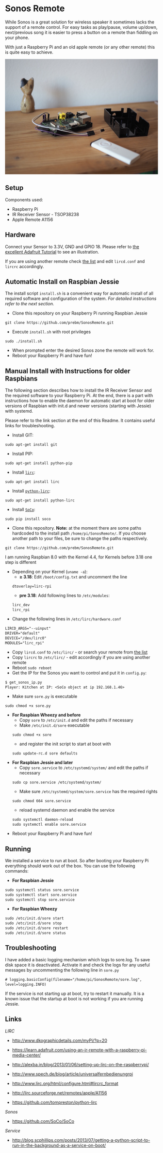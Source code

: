 Sonos Remote
============

While Sonos is a great solution for wireless speaker it sometimes lacks the support of a remote control. For easy tasks as play/pause, volume up/down, next/previous song it is easier to press a button on a remote than fiddling on your phone.

With just a Raspberry Pi and an old apple remote (or any other remote) this is quite easy to achieve.

![Pi with Remote](SonosRemote.jpg)

Setup
-----

Components used:

- Raspberry Pi
- IR Receiver Sensor - TSOP38238
- Apple Remote A1156


Hardware
--------

Connect your Sensor to 3.3V, GND and GPIO 18. Please refer to [the excellent Adafruit Tutorial](https://learn.adafruit.com/using-an-ir-remote-with-a-raspberry-pi-media-center/hardware) to see an illustration.

If you are using another remote check [the list](http://lirc.sourceforge.net/remotes/) and edit `lircd.conf` and `lircrc` accordingly.


Automatic Install on Raspbian Jessie
-----------------------------------

The install script `install.sh` is a convenient way for automatic install of all required software and configuration of the system. *For detailed instructions refer to the next section.*

- Clone this repository on your Raspberry Pi running Raspbian Jessie
```
git clone https://github.com/prebm/SonosRemote.git
```
- Execute `install.sh` with root privileges
```
sudo ./install.sh
```
- When prompted enter the desired Sonos zone the remote will work for.
- Reboot your Raspberry Pi and have fun!


Manual Install with Instructions for older Raspbians
----------------------------------------------------

The following section describes how to install the IR Receiver Sensor and the required software to your Raspberry Pi. At the end, there is a part with instructions how to enable the daemon for automatic start at boot for older versions of Raspbian with init.d and newer versions (starting with Jessie) with systemd.

Please refer to the link section at the end of this Readme. It contains useful links for troubleshooting.

- Install GIT:
```
sudo apt-get install git
```
- Install PIP:
```
sudo apt-get install python-pip
```
- Install [`lirc`](http://sourceforge.net/projects/lirc/):
```
sudo apt-get install lirc
```
- Install [`python-lirc`](https://github.com/tompreston/python-lirc):
```
sudo apt-get install python-lirc
```
- Install [`SoCo`](https://github.com/SoCo/SoCo):
```
sudo pip install soco
```
- Clone this repository. **Note:** at the moment there are some paths hardcoded to the install path `/home/pi/SonosRemote/`. If you choose another path to your files, be sure to change the paths respectively.
```
git clone https://github.com/prebm/SonosRemote.git
```

I am running Raspbian 8.0 with the Kernel 4.4, for Kernels before 3.18 one step is different

- Depending on your Kernel (`uname -a`):
	- **≥ 3.18**: Edit `/boot/config.txt` and uncomment the line
	```
    dtoverlay=lirc-rpi
    ```
	- **pre 3.18**: Add following lines to `/etc/modules`:
    ```
    lirc_dev
    lirc_rpi
    ```
- Change the following lines in `/etc/lirc/hardware.conf`
```
LIRCD_ARGS="--uinput"
DRIVER="default"
DEVICE="/dev/lirc0"
MODULES="lirc_rpi"
```
- Copy `lircd.conf` to `/etc/lirc/` - or search your remote from [the list](http://lirc.sourceforge.net/remotes/)
- Copy `lircrc` to `/etc/lirc/` - edit accordingly if you are using another remote
- Reboot `sudo reboot`
- Get the IP for the Sonos you want to control and put it in `config.py`:
```
$ get_sonos_ip.py
Player: Kitchen at IP: <SoCo object at ip 192.168.1.46>
```
- Make sure `sore.py` is executable
```
sudo chmod +x sore.py
```
- **For Raspbian Wheezy and before**
    - Copy `sore` to `/etc/init.d` and edit the paths if necessary
    - Make `/etc/init.d/sore` executable
    ```
    sudo chmod +x sore
    ```
    - and register the init script to start at boot with
    ```
    sudo update-rc.d sore defaults
    ```
- **For Raspbian Jessie and later**
	- Copy `sore.service` to `/etc/systemd/system/` and edit the paths if necessary
	```
    sudo cp sore.service /etc/systemd/system/
    ```
    - Make sure `/etc/systemd/system/sore.service` has the required rights
    ```
    sudo chmod 664 sore.service
    ```
    - reload systemd daemon and enable the service
    ```
    sudo systemctl daemon-reload
    sudo systemctl enable sore.service
    ```
- Reboot your Raspberry Pi and have fun!


Running
-------

We installed a service to run at boot. So after booting your Raspberry Pi everything should work out of the box. You can use the following commands:

- **For Raspbian Jessie**
```
sudo systemctl status sore.service
sudo systemctl start sore.service
sudo systemctl stop sore.service
```
- **For Raspbian Wheezy**
```
sudo /etc/init.d/sore start
sudo /etc/init.d/sore stop
sudo /etc/init.d/sore restart
sudo /etc/init.d/sore status
```


Troubleshooting
---------------

I have added a basic logging mechanism which logs to sore.log. To save disk space it is deactivated. Activate it and check the logs for any useful messages by uncommenting the following line in `sore.py`

```
# logging.basicConfig(filename="/home/pi/SonosRemote/sore.log", level=logging.INFO)
```

If the service is not starting up at boot, try to restart it manually. It is a known issue that the startup at boot is not working if you are running Jessie.


Links
-----

*LIRC*
- http://www.dkographicdetails.com/myPi/?p=20
- https://learn.adafruit.com/using-an-ir-remote-with-a-raspberry-pi-media-center/
- http://alexba.in/blog/2013/01/06/setting-up-lirc-on-the-raspberrypi/
- http://www.spech.de/blog/article/universalfernbedienungrpi
- http://www.lirc.org/html/configure.html#lircrc_format
- http://lirc.sourceforge.net/remotes/apple/A1156

- https://github.com/tompreston/python-lirc

*Sonos*
- https://github.com/SoCo/SoCo

*Service*
- http://blog.scphillips.com/posts/2013/07/getting-a-python-script-to-run-in-the-background-as-a-service-on-boot/
